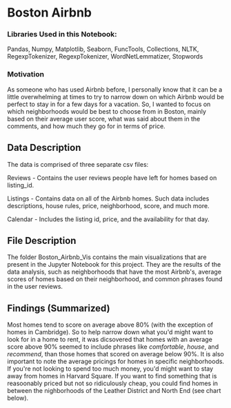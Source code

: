 # Boston Airbnb

### Libraries Used in this Notebook:

Pandas, Numpy, Matplotlib, Seaborn, FuncTools, Collections, NLTK, RegexpTokenizer, RegexpTokenizer, WordNetLemmatizer, Stopwords


### Motivation

As someone who has used Airbnb before, I personally know that it can be a little overwhelming at times to try to narrow down on which Airbnb would be perfect to stay in for a few days for a vacation. So, I wanted to focus on which neighborhoods would be best to choose from in Boston, mainly based on their average user score, what was said about them in the comments, and how much they go for in terms of price.


## Data Description

The data is comprised of three separate csv files:

Reviews - Contains the user reviews people have left for homes based on listing_id.

Listings - Contains data on all of the Airbnb homes. Such data includes descriptions, house rules, price, neighborhood, score, and much more.

Calendar -  Includes the listing id, price, and the availability for that day.


## File Description

The folder Boston_Airbnb_Vis contains the main visualizations that are present in the Jupyter Notebook for this project. They are the results of the data analysis, such as neighborhoods that have the most Airbnb's, average scores of homes based on their neighborhood, and common phrases found in the user reviews.

## Findings (Summarized)

Most homes tend to score on average above 80% (with the exception of homes in Cambridge). So to help narrow down what you'd might want to look for in a home to rent, it was dicsovered that homes with an average score above 90% seemed to include phrases like *comfortable*, *house*, and *recommend*, than those homes that scored on average below 90%.
It is also important to note the average pricings for homes in specific neighborhoods. If you're not looking to spend too much money, you'd might want to stay away from homes in Harvard Square. If you want to find something that is reasoonably priced but not so ridiculously cheap, you could find homes in between the nighborhoods of the Leather District and North End (see chart below).

